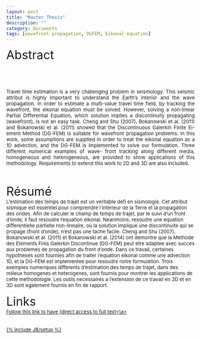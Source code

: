 ```yaml
---
layout: post
title: "Master Thesis"
description: ""
category: Documents
tags: [wavefront propagation, DGFEM, Eikonal equation]
---
```


<font size="6">Abstract
<p align="justify">
<br>
<font size="2">Travel time estimation is a very challenging problem in seismology. This seismic attribut
is highly important to understand the Earth’s interior and the wave propagation. In order to
estimate a multi-value travel time field, by tracking the wavefront, the eikonal equation must
be solved. However, solving a non-linear Partial Differential Equation, which solution implies a
discontinuity propagating (wavefront), is not an easy task. Cheng and Shu (2007), Bokanowski
et al. (2011) and Bokanowski et al. (2011) showed that the Discontinuous Galerkin Finite El-
ement Method (DG-FEM) is suitable for wavefront propagation problems. In this work, some
assumptions are supplied in order to treat the eikonal equation as a 1D advection, and the
DG-FEM is implemented to solve our formulation. Three different numerical examples of wave-
front tracking along different media, homogeneous and heterogeneous, are provided to show
applications of this methodology. Requirements to extend this work to 2D and 3D are also
included.
<br>
<br>

<font size="6">Résumé
<br>
<font size="2">L’estimation des temps de trajet est un veritable defi en sismologie. Cet attribut sismique est
essentiel pour comprendre l’interieur de la Terre et la propagation des ondes. Afin de calculer
le champ de temps de trajet, par le suivi d’un front d’onde, il faut resoudre l’equation eikonal.
Neanmoins, resoudre une equation differentielle partielle non-lineaire, ou la solution implique
une discontinuite qui se propage (front d’onde), n’est pas une tache facile. Cheng and Shu
(2007), Bokanowski et al. (2011) et Bokanowski et al. (2014) ont demontre que la Methode des
Elements Finis Galerkin Discontinue (DG-FEM) peut etre adaptee avec succes aux problemes
de propagation du front d’onde. Dans ce travail, certaines hypotheses sont fournies afin
de traiter l’equation eikonal comme une advection 1D, et la DG-FEM est implementee pour
resoudre notre formulation. Trois exemples numeriques differents d’estimation des temps de
trajet, dans des milieux homogenes et heterogenes, sont fournis pour montrer les applications
de cette methodologie. Les outils necessaires a l’extension de ce travail en 2D et en 3D sont
egalement fournis en fin de rapport.
<br>
<br>
<font size="6">Links
<br>
<font size="2">
<a href="https://github.com/hugosanrocks/hugosanrocks.github.com/blob/master/_includes/Master_Thesis_Hugo_S_Sanchez_Reyes_MEEES2013_14.pdf">Follow this link to have [direct access to full text<\a>

{% include JB/setup %}
